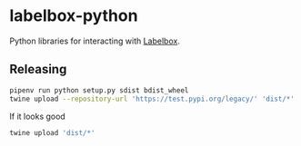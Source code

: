 # labelbox-python

Python libraries for interacting with [Labelbox](https://labelbox.com/).

## Releasing

```sh
pipenv run python setup.py sdist bdist_wheel
twine upload --repository-url 'https://test.pypi.org/legacy/' 'dist/*'
```

If it looks good
```sh
twine upload 'dist/*'
```
